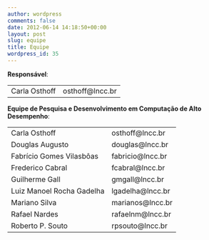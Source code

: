 ```yaml
---
author: wordpress
comments: false
date: 2012-06-14 14:18:50+00:00
layout: post
slug: equipe
title: Equipe
wordpress_id: 35
---
```

**Responsável**:

<table>
<tbody><tr>
<td>Carla Osthoff</td>
<td>osthoff@lncc.br</td>
</tr>
</tbody></table>


**Equipe de Pesquisa e Desenvolvimento em Computação de Alto Desempenho**:


<table>
<tbody><tr>
<td>Carla Osthoff</td>
<td>osthoff@lncc.br</td>
</tr>
<tr>
<td>Douglas Augusto</td>
<td>douglas@lncc.br</td>
</tr>
<tr>
<td>Fabrício Gomes Vilasbôas</td>
<td>fabricio@lncc.br</td>
</tr>
<tr>
<td>Frederico Cabral</td>
<td>fcabral@lncc.br</td>
</tr>
<tr>
<td>Guilherme Gall</td>
<td>gmgall@lncc.br</td>
</tr>
<tr>
<td>Luiz Manoel Rocha Gadelha</td>
<td>lgadelha@lncc.br</td>
</tr>
<tr>
<td>Mariano Silva</td>
<td>marianos@lncc.br</td>
</tr>
<tr>
<td>Rafael Nardes</td>
<td>rafaelnm@lncc.br</td>
</tr>
<tr>
<td>Roberto P. Souto</td>
<td>rpsouto@lncc.br</td>
</tr>
</tbody></table>
